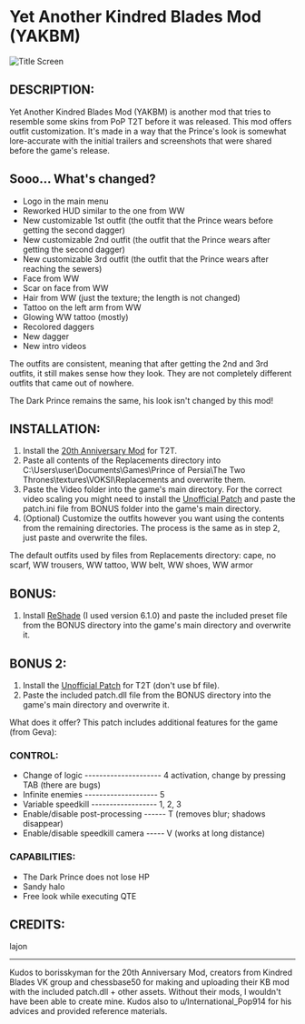 # Yet Another Kindred Blades Mod (YAKBM)

![Title Screen](https://i.imgur.com/shTQGCS.jpeg)

## DESCRIPTION:
Yet Another Kindred Blades Mod (YAKBM) is another mod that tries to resemble some skins from PoP T2T before it was released.
This mod offers outfit customization. It's made in a way that the Prince's look is somewhat lore-accurate with 
the initial trailers and screenshots that were shared before the game's release.

## Sooo... What's changed?
-    Logo in the main menu
-    Reworked HUD similar to the one from WW
-    New customizable 1st outfit (the outfit that the Prince wears before getting the second dagger)
-    New customizable 2nd outfit (the outfit that the Prince wears after getting the second dagger)
-    New customizable 3rd outfit (the outfit that the Prince wears after reaching the sewers)
-    Face from WW
-    Scar on face from WW
-    Hair from WW (just the texture; the length is not changed)
-    Tattoo on the left arm from WW
-    Glowing WW tattoo (mostly)
-    Recolored daggers
-    New dagger
-    New intro videos

The outfits are consistent, meaning that after getting the 2nd and 3rd outfits, it still makes sense how they look.
They are not completely different outfits that came out of nowhere.

The Dark Prince remains the same, his look isn't changed by this mod!

## INSTALLATION:
1. Install the [20th Anniversary Mod](https://www.nexusmods.com/princeofpersiathetwothrones/mods/12) for T2T.
2. Paste all contents of the Replacements directory into
C:\Users\user\Documents\Games\Prince of Persia\The Two Thrones\textures\VOKSI\Replacements
and overwrite them.
3. Paste the Video folder into the game's main directory. For the correct video scaling you might need to install 
the [Unofficial Patch](https://www.nexusmods.com/princeofpersiathetwothrones/mods/10) and paste the patch.ini file 
from BONUS folder into the game's main directory.
4. (Optional) Customize the outfits however you want using the contents from the remaining directories.
The process is the same as in step 2, just paste and overwrite the files.

The default outfits used by files from Replacements directory: cape, no scarf, WW trousers, WW tattoo, WW belt, WW shoes,
WW armor

## BONUS:
1. Install [ReShade](https://reshade.me) (I used version 6.1.0) and paste the included preset file from the BONUS directory
into the game's main directory and overwrite it.

## BONUS 2:
1. Install the [Unofficial Patch](https://www.nexusmods.com/princeofpersiathetwothrones/mods/10) for T2T (don't use bf file).
2. Paste the included patch.dll file from the BONUS directory into the game's main directory and overwrite it.

What does it offer?
This patch includes additional features for the game (from Geva):

### CONTROL:
-    Change of logic --------------------- 4 activation, change by pressing TAB (there are bugs)
-    Infinite enemies -------------------- 5
-    Variable speedkill ------------------ 1, 2, 3
-    Enable/disable post-processing ------ T (removes blur; shadows disappear)
-    Enable/disable speedkill camera ----- V (works at long distance)

### CAPABILITIES:
-    The Dark Prince does not lose HP
-    Sandy halo
-    Free look while executing QTE

## CREDITS:
lajon

-------------------------------------------------------------------------------------------------------
Kudos to borisskyman for the 20th Anniversary Mod, creators from Kindred Blades VK group and chessbase50 for 
making and uploading their KB mod with the included patch.dll + other assets.
Without their mods, I wouldn't have been able to create mine.
Kudos also to u/International_Pop914 for his advices and provided reference materials.